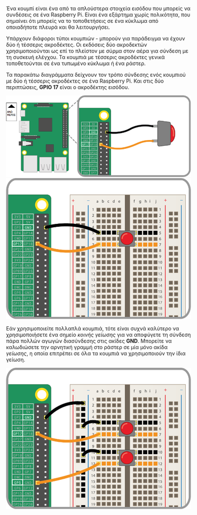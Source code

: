 Ένα κουμπί είναι ένα από τα απλούστερα στοιχεία εισόδου που μπορείς να συνδέσεις σε ένα Raspberry Pi. Είναι ένα εξάρτημα χωρίς πολικότητα, που σημαίνει ότι μπορείς να το τοποθετήσεις σε ένα κύκλωμα από οποιαδήποτε πλευρά και θα λειτουργήσει.

Υπάρχουν διάφοροι τύποι κουμπιών - μπορούν για παράδειγμα να έχουν δύο ή τέσσερις ακροδέκτες. Οι εκδόσεις δύο ακροδεκτών χρησιμοποιούνται ως επί το πλείστον με σύρμα στον αέρα για σύνδεση με τη συσκευή ελέγχου. Τα κουμπιά με τέσσερις ακροδέκτες γενικά τοποθετούνται σε ένα τυπωμένο κύκλωμα ή ένα ράστερ.

Τα παρακάτω διαγράμματα δείχνουν τον τρόπο σύνδεσης ενός κουμπιού με δύο ή τέσσερις ακροδέκτες σε ένα Raspberry Pi. Και στις δύο περιπτώσεις, **GPIO 17** είναι ο ακροδέκτης εισόδου.

![Κουμπί-2-ακίδων](images/2-pin-button.png) ![κουμπί-4-ακίδων](images/4-pin-button.png)

Εάν χρησιμοποιείτε πολλαπλά κουμπιά, τότε είναι συχνά καλύτερο να χρησιμοποιήσετε ένα σημείο *κοινής γείωσης* για να αποφύγετε τη σύνδεση πάρα πολλών αγωγών διασύνδεσης στις ακίδες **GND**. Μπορείτε να καλωδιώσετε την αρνητική γραμμή στο ράστερ σε μία μόνο ακίδα *γείωσης*, η οποία επιτρέπει σε όλα τα κουμπιά να χρησιμοποιούν την ίδια γείωση.

![κουμπί-2x4- ακίδων](images/2x4-pin-button.png)
